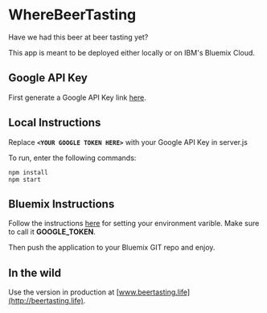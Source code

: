 # WhereBeerTasting
Have we had this beer at beer tasting yet?

This app is meant to be deployed either locally or on IBM's Bluemix Cloud.

## Google API Key
First generate a Google API Key link [here](https://developers.google.com/maps/documentation/javascript/get-api-key).

## Local Instructions
Replace **`<YOUR GOOGLE TOKEN HERE>`** with your Google API Key in server.js

To run, enter the following commands:

    npm install
    npm start

## Bluemix Instructions
Follow the instructions [here](https://github.com/ibm-watson-data-lab/--deprecated--simple-data-pipe/wiki/Create-a-user-defined-environment-variable-in-Bluemix) for setting your environment varible. 
Make sure to call it **GOOGLE_TOKEN**.

Then push the application to your Bluemix GIT repo and enjoy.


## In the wild
Use the version in production at [www.beertasting.life](http://beertasting.life).
